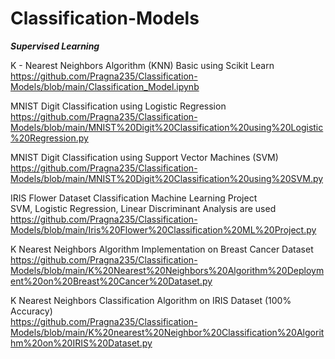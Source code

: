 # Classification-Models

**_Supervised Learning_**

K - Nearest Neighbors Algorithm (KNN) Basic using Scikit Learn
<br> https://github.com/Pragna235/Classification-Models/blob/main/Classification_Model.ipynb

MNIST Digit Classification using Logistic Regression
<br> https://github.com/Pragna235/Classification-Models/blob/main/MNIST%20Digit%20Classification%20using%20Logistic%20Regression.py

MNIST Digit Classification using Support Vector Machines (SVM)
<br> https://github.com/Pragna235/Classification-Models/blob/main/MNIST%20Digit%20Classification%20using%20SVM.py

IRIS Flower Dataset Classification Machine Learning Project 
<br> SVM, Logistic Regression, Linear Discriminant Analysis are used
<br> https://github.com/Pragna235/Classification-Models/blob/main/Iris%20Flower%20Classification%20ML%20Project.py

K Nearest Neighbors Algorithm Implementation on Breast Cancer Dataset
<br> https://github.com/Pragna235/Classification-Models/blob/main/K%20Nearest%20Neighbors%20Algorithm%20Deployment%20on%20Breast%20Cancer%20Dataset.py

K Nearest Neighbors Classification Algorithm on IRIS Dataset (100% Accuracy)
<br> https://github.com/Pragna235/Classification-Models/blob/main/K%20nearest%20Neighbor%20Classification%20Algorithm%20on%20IRIS%20Dataset.py
